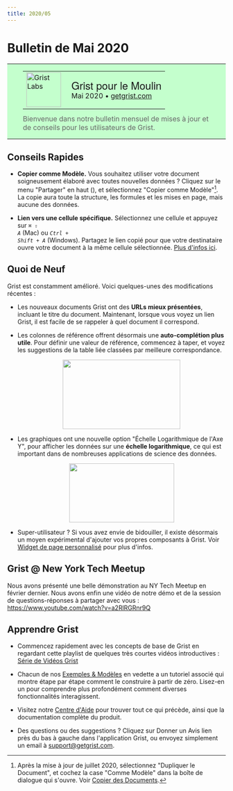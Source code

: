 ```yaml
---
title: 2020/05
---
```


# Bulletin de Mai 2020

<style>
  /* restaurer certains paramètres par défaut mal remplacés */
  .newsletter-header .table {
    background-color: initial;
    border: initial;
  }
  .newsletter-header .table > tbody > tr > td {
    padding: initial;
    border: initial;
    vertical-align: initial;
  }
  .newsletter-header img.header-img {
    padding: initial;
    max-width: initial;
    display: initial;
    padding: initial;
    line-height: initial;
    background-color: initial;
    border: initial;
    border-radius: initial;
    margin: initial;
  }

  /* copier les styles de la newsletter, avec un préfixe pour une spécificité suffisante */
  .newsletter-header .header {
    border: none;
    padding: 0;
    margin: 0;
  }
  .newsletter-header table > tbody > tr > td.header-image {
    width: 80px;
    padding-right: 16px;
  }
  .newsletter-header table > tbody > tr > td.header-text {
    background-color: #c4ffcd;
    padding: 16px 36px;
  }
  .newsletter-header table.header-top {
    border: none;
    padding: 0;
    margin: 0;
    width: 100%;
  }
  .header-title {
    font-family: Helvetica Neue, Helvetica, Arial, sans-serif;
    font-size: 24px;
    line-height: 28px;
  }
  .header-month {
  }
  .header-welcome {
    margin-top: 12px;
    color: #666666;
  }
</style>
<div class="newsletter-header">
<table class="header" cellpadding="0" cellspacing="0" border="0"><tr>
  <td class="header-text">
    <table class="header-top"><tr>
      <td class="header-image">
        <a href="https://www.getgrist.com">
          <img class="header-img" src="/images/newsletters/grist-labs.png" width="80" height="80" alt="Grist Labs" border="0">
        </a>
      </td>
      <td class="header-top-text">
        <div class="header-title">Grist pour le Moulin</div>
        <div class="header-month">Mai 2020
          &#8226; <a href="https://www.getgrist.com/">getgrist.com</a></div>
      </td>
    </tr></table>
    <div class="header-welcome">
      Bienvenue dans notre bulletin mensuel de mises à jour et de conseils pour les utilisateurs de Grist.
    </div>
  </td>
</tr></table>
</div>

## Conseils Rapides

- **Copier comme Modèle.** Vous souhaitez utiliser votre document soigneusement élaboré avec toutes nouvelles données ? Cliquez sur le menu "Partager" en haut
  (<span class="grist-icon" style="--icon: var(--icon-Share)"></span>),
  et sélectionnez "Copier comme Modèle"[^copy-as-template]. La copie aura toute la structure,
  les formules et les mises en page, mais aucune des données.

- **Lien vers une cellule spécifique.** Sélectionnez une cellule et appuyez sur
  <code class="keys">*⌘* *⇧* *A*</code> (Mac)
  ou <code class="keys">*Ctrl* + *Shift* + *A*</code> (Windows).
  Partagez le lien copié pour que votre destinataire ouvre votre document à la
  même cellule sélectionnée. [Plus d'infos ici](../enter-data.md#linking-to-cells).

[^copy-as-template]: Après la mise à jour de juillet 2020, sélectionnez "Dupliquer le Document", et cochez la case "Comme Modèle" dans la boîte de dialogue qui s'ouvre. Voir [Copier des Documents](../copying-docs.md#duplicating-documents).

## Quoi de Neuf

Grist est constamment amélioré. Voici quelques-unes des modifications récentes :

- Les nouveaux documents Grist ont des **URLs mieux présentées**, incluant le
  titre du document. Maintenant, lorsque vous voyez un lien Grist, il est facile de se rappeler
  à quel document il correspond.

- Les colonnes de référence offrent désormais une **auto-complétion plus utile**.
  Pour définir une valeur de référence, commencez à taper, et voyez
  les suggestions de la table liée classées par meilleure correspondance.
  <p><center>
    <img class="content-image" src="/images/newsletters/2020-05/autocomplete.png" height="160" width="271">
  </center></p>

- Les graphiques ont une nouvelle option "Échelle Logarithmique de l'Axe Y", pour afficher les données sur une
  **échelle logarithmique**, ce qui est important dans de nombreuses applications de science des données.
  <p><center>
    <img class="content-image" src="/images/newsletters/2020-05/log-scale.png" height="136" width="242">
  </center></p>

- Super-utilisateur ? Si vous avez envie de bidouiller, il existe désormais un moyen expérimental
  d'ajouter vos propres composants à Grist. Voir
  [Widget de page personnalisé](../widget-custom.md#page-widget-custom) pour plus d'infos.

## Grist @ New York Tech Meetup

Nous avons présenté une belle démonstration au NY Tech Meetup en février dernier. Nous avons enfin
une vidéo de notre démo et de la session de questions-réponses à partager avec vous :
<https://www.youtube.com/watch?v=a2RlRGRnr9Q>

## Apprendre Grist

- Commencez rapidement avec les concepts de base de Grist en regardant cette playlist
  de quelques très courtes vidéos introductives :
  [Série de Vidéos Grist](https://www.youtube.com/playlist?list=PL3Q9Tu1JOy_4Mq8JlcjZXEMyJY69kda44)

- Chacun de nos [Exemples & Modèles](https://docs.getgrist.com/p/templates) en vedette
  a un tutoriel associé qui montre étape par étape comment le construire
  à partir de zéro. Lisez-en un pour comprendre plus profondément comment
  diverses fonctionnalités interagissent.

- Visitez notre [Centre d'Aide](../index.md) pour
  trouver tout ce qui précède, ainsi que la documentation complète du produit.

- Des questions ou des suggestions ? Cliquez sur
  <span class="app-menu-item"><span class="grist-icon" style="--icon: var(--icon-Feedback)"></span> Donner un Avis</span>
  lien près du bas à gauche dans l'application Grist, ou envoyez simplement un email à
  <support@getgrist.com>.
